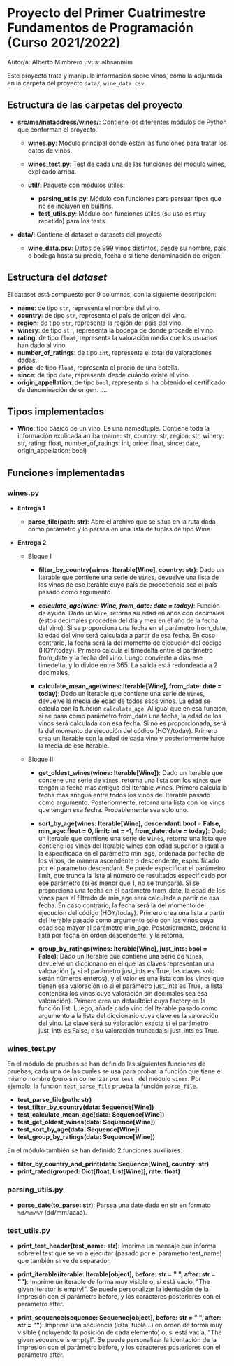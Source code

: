 # Proyecto del Primer Cuatrimestre Fundamentos de Programación (Curso 2021/2022)
Autor/a: Alberto Mimbrero   uvus: albsanmim

Este proyecto trata y manipula información sobre vinos, como la adjuntada en la carpeta del proyecto <code>data/</code>, <code>wine_data.csv</code>.


## Estructura de las carpetas del proyecto

* **src/me/inetaddress/wines/**: Contiene los diferentes módulos de Python que conforman el proyecto.
  * **wines.py**: Módulo principal donde están las funciones para tratar los datos de vinos.
  * **wines_test.py**: Test de cada una de las funciones del módulo wines, explicado arriba.

  * **util/**: Paquete con módulos útiles:
    * **parsing_utils.py**: Módulo con funciones para parsear tipos que no se incluyen en builtins.
    * **test_utils.py**: Módulo con funciones útiles (su uso es muy repetido) para los tests.

* **data/**: Contiene el dataset o datasets del proyecto
    * **wine_data.csv**: Datos de 999 vinos distintos, desde su nombre, país o bodega hasta su precio, fecha o si tiene denominación de origen.

## Estructura del *dataset*

El dataset está compuesto por 9 columnas, con la siguiente descripción:

* **name**: de tipo <code>str</code>, representa el nombre del vino.
* **country**: de tipo <code>str</code>, representa el país de origen del vino.
* **region**: de tipo <code>str</code>, representa la región del país del vino.
* **winery**: de tipo <code>str</code>, representa la bodega de donde procede el vino.
* **rating**: de tipo <code>float</code>, representa la valoración media que los usuarios han dado al vino.
* **number_of_ratings**: de tipo <code>int</code>, representa el total de valoraciones dadas.
* **price**: de tipo <code>float</code>, representa el precio de una botella.
* **since**: de tipo <code>date</code>, representa desde cuándo existe el vino.
* **origin_appellation**: de tipo <code>bool</code>, representa si ha obtenido el certificado de denominación de origen.
....

## Tipos implementados

* **Wine**: tipo básico de un vino. Es una namedtuple. Contiene toda la información explicada arriba (name: str, country: str, region: str, winery: str, rating: float, number_of_ratings: int, price: float, since: date, origin_appellation: bool)

## Funciones implementadas
### wines.py

* **Entrega 1**

  * **parse_file(path: str)**: Abre el archivo que se sitúa en la ruta dada como parámetro y lo parsea en una lista de tuplas de tipo Wine.

* **Entrega 2**

  * Bloque I

    * **filter_by_country(wines: Iterable[Wine], country: str)**: Dado un Iterable que contiene una serie de <code>Wine</code>s, devuelve una lista de los vinos de ese iterable cuyo país de procedencia sea el país pasado como argumento.

    * ***calculate_age(wine: Wine, from_date: date = today)***: Función de ayuda. Dado un <code>Wine</code>, retorna su edad en años con decimales (estos decimales proceden del día y mes en el año de la fecha del vino). Si se proporciona una fecha en el parámetro from_date, la edad del vino será calculada a partir de esa fecha. En caso contrario, la fecha será la del momento de ejecución del código (HOY/today).
Primero calcula el timedelta entre el parámetro from_date y la fecha del vino. Luego convierte a días ese timedelta, y lo divide entre 365. La salida está redondeada a 2 decimales.

    * **calculate_mean_age(wines: Iterable[Wine], from_date: date = today)**: Dado un Iterable que contiene una serie de <code>Wine</code>s, devuelve la media de edad de todos esos vinos. La edad se calcula con la función <code>calculate_age</code>. Al igual que en esa función, si se pasa como parámetro from_date una fecha, la edad de los vinos será calculada con esa fecha. Si no es proporcionada, será la del momento de ejecución del código (HOY/today). 
Primero crea un Iterable con la edad de cada vino y posteriormente hace la media de ese Iterable.

  * Bloque II

    * **get_oldest_wines(wines: Iterable[Wine])**: Dado un Iterable que contiene una serie de <code>Wine</code>s, retorna una lista con los <code>Wine</code>s que tengan la fecha más antigua del Iterable wines. 
Primero calcula la fecha más antigua entre todos los vinos del Iterable pasado como argumento. Posteriormente, retorna una lista con los vinos que tengan esa fecha. Probablemente sea solo uno.

    * **sort_by_age(wines: Iterable[Wine], descendant: bool = False, min_age: float = 0, limit: int = -1, from_date: date = today)**: Dado un Iterable que contiene una serie de <code>Wine</code>s,  retorna una lista que contiene los vinos del Iterable wines con edad superior o igual a la especificada en el parámetro min_age, ordenada por fecha de los vinos, de manera ascendente o descendente, especificado por el parámetro descendant. 
Se puede especificar el parámetro limit, que trunca la lista al número de resultados especificado por ese parámetro (si es menor que 1, no se truncará). 
Si se proporciona una fecha en el parámetro from_date, la edad de los vinos para el filtrado de min_age será calculada a partir de esa fecha. En caso contrario, la fecha será la del momento de ejecución del código (HOY/today). 
Primero crea una lista a partir del Iterable pasado como argumento solo con los vinos cuya edad sea mayor al parámetro min_age. Posteriormente, ordena la lista por fecha en orden descendente, y la retorna.

    * **group_by_ratings(wines: Iterable[Wine], just_ints: bool = False)**: Dado un Iterable que contiene una serie de <code>Wine</code>s, devuelve un diccionario en el que las claves representan una valoración (y si el parámetro just_ints es True, las claves solo serán números enteros), y el valor es una lista con los vinos que tienen esa valoración (o si el parámetro just_ints es True, la lista contendrá los vinos cuya valoración sin decimales sea esa valoración).
Primero crea un defaultdict cuya factory es la función list. Luego, añade cada vino del Iterable pasado como argumento a la lista del diccionario cuya clave es la valoración del vino. La clave será su valoración exacta si el parámetro just_ints es False, o su valoración truncada si just_ints es True.

### wines_test.py

En el módulo de pruebas se han definido las siguientes funciones de pruebas, cada una de las cuales se usa para probar la función que tiene el mismo nombre (pero sin comenzar por <code>test_</code> del módulo <code>wines</code>. Por ejemplo, la función <code>test_parse_file</code> prueba la función <code>parse_file</code>.

* **test_parse_file(path: str)**
* **test_filter_by_country(data: Sequence[Wine])**
* **test_calculate_mean_age(data: Sequence[Wine])**
* **test_get_oldest_wines(data: Sequence[Wine])**
* **test_sort_by_age(data: Sequence[Wine])**
* **test_group_by_ratings(data: Sequence[Wine])**

En el módulo también se han definido 2 funciones auxiliares:
* **filter_by_country_and_print(data: Sequence[Wine], country: str)**
* **print_rated(grouped: Dict[float, List[Wine]], rate: float)**

### parsing_utils.py

* **parse_date(to_parse: str)**: Parsea una date dada en str en formato <code>%d/%m/%Y</code> (dd/mm/aaaa).

### test_utils.py

* **print_test_header(test_name: str)**: Imprime un mensaje que informa sobre el test que se va a ejecutar (pasado por el parámetro test_name) que también sirve de separador.

* **print_iterable(iterable: Iterable[object], before: str = " ", after: str = "")**: Imprime un iterable de forma muy visible o, si está vacío, "The given iterator is empty!". Se puede personalizar la identación de la impresión con el parámetro before, y los caracteres posteriores con el parámetro after.

* **print_sequence(sequence: Sequence[object], before: str = " ", after: str = "")**: Imprime una secuencia (lista, tupla...) en orden de forma muy visible (incluyendo la posición de cada elemento) o, si está vacía, "The given sequence is empty!". Se puede personalizar la identación de la impresión con el parámetro before, y los caracteres posteriores con el parámetro after.